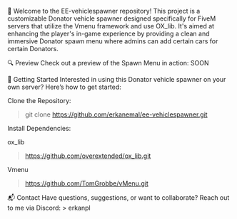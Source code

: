 🌟 Welcome to the EE-vehiclespawner repository! This project is a customizable Donator vehicle spawner designed specifically for FiveM servers that utilize the Vmenu framework and use OX_lib. It's aimed at enhancing the player's in-game experience by providing a clean and immersive Donator spawn menu where admins can add certain cars for certain Donators.

🔍 Preview Check out a preview of the Spawn Menu in action: SOON

🚀 Getting Started Interested in using this Donator vehicle spawner on your own server? Here’s how to get started:

Clone the Repository:

> git clone https://github.com/erkanemal/ee-vehiclespawner.git

Install Dependencies:

ox_lib
> https://github.com/overextended/ox_lib.git

Vmenu
> https://github.com/TomGrobbe/vMenu.git

📬 Contact Have questions, suggestions, or want to collaborate? Reach out to me via 
Discord: > erkanpl
